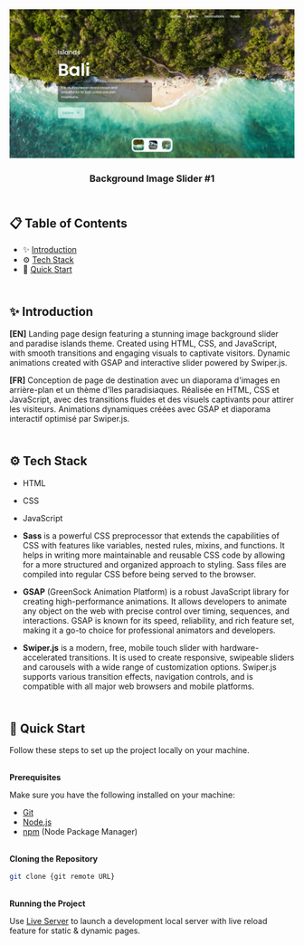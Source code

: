 <div align="center">
    <a href="https://bg-img-slider-1.netlify.app" target="_blank">
      <img src="design/preview.webp" alt="Project Banner">
    </a>
  <h3 align="center">Background Image Slider #1</h3>
</div>

##  <br /> 📋 <a name="table">Table of Contents</a>

- ✨ [Introduction](#introduction)
- ⚙️ [Tech Stack](#tech-stack)
- 🚀 [Quick Start](#quick-start)

##  <br /> <a name="introduction">✨ Introduction</a>

**[EN]** Landing page design featuring a stunning image background slider and paradise islands theme. Created using HTML, CSS, and JavaScript, with smooth transitions and engaging visuals to captivate visitors. Dynamic animations created with GSAP and interactive slider powered by Swiper.js.

**[FR]** Conception de page de destination avec un diaporama d'images en arrière-plan et un thème d'îles paradisiaques. Réalisée en HTML, CSS et JavaScript, avec des transitions fluides et des visuels captivants pour attirer les visiteurs. Animations dynamiques créées avec GSAP et diaporama interactif optimisé par Swiper.js.

##  <br /> <a name="tech-stack">⚙️ Tech Stack</a>

- HTML
- CSS
- JavaScript
  
- **Sass** is a powerful CSS preprocessor that extends the capabilities of CSS with features like variables, nested rules, mixins, and functions. It helps in writing more maintainable and reusable CSS code by allowing for a more structured and organized approach to styling. Sass files are compiled into regular CSS before being served to the browser.
  
- **GSAP** (GreenSock Animation Platform) is a robust JavaScript library for creating high-performance animations. It allows developers to animate any object on the web with precise control over timing, sequences, and interactions. GSAP is known for its speed, reliability, and rich feature set, making it a go-to choice for professional animators and developers.
  
- **Swiper.js** is a modern, free, mobile touch slider with hardware-accelerated transitions. It is used to create responsive, swipeable sliders and carousels with a wide range of customization options. Swiper.js supports various transition effects, navigation controls, and is compatible with all major web browsers and mobile platforms.

## <br /> <a name="quick-start">🚀 Quick Start</a>

Follow these steps to set up the project locally on your machine.

<br/>**Prerequisites**

Make sure you have the following installed on your machine:

- [Git](https://git-scm.com/)
- [Node.js](https://nodejs.org/en)
- [npm](https://www.npmjs.com/) (Node Package Manager)

<br/>**Cloning the Repository**

```bash
git clone {git remote URL}
```

<br/>**Running the Project**

Use [Live Server](https://marketplace.visualstudio.com/items?itemName=ritwickdey.LiveServer)
to launch a development local server with live reload feature for static & dynamic pages.